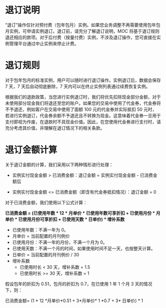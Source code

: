 # 退订说明

“退订”操作仅针对预付费（包年包月）实例。如果您业务调整不再需要使用包年包月实例，可申请实例退订。退订前，请充分了解退订说明，MOC 将基于退订规则退还相应的款项。对于后付费（按量付费）实例，不涉及退订操作，您可直接在实例管理平台通过中止实例来停止计费。

# 退订规则

对于包年包月的标准实例，用户可以随时进行退订操作。实例退订后，数据会保存 7 天，7 天后自动彻底删除，7 天内可以在终止实例列表通过续费恢复实例。

根据我们的退款政策，当您进行实例退订时，我们将优先扣除现金部分金额，对于未使用部分现金我们将退还至您的账户。如果您的交易中使用了代金券，代金券将不予退还，例如客户在交易中使用了面额 100 元的代金券并实际抵扣 50 元时，若进行实例退订，代金券余额不予退还且不转换为现金。这意味着代金券一旦用于支付即视为作废，在退款时不具现金价值。因此，在您使用代金券进行支付时，请充分考虑其价值，并理解在退订情况下的相关条款。

# 退订金额计算

关于退订金额的计算，我们采用以下两种情形进行处理：

- 实例实付现金金额 > 已消费金额：退订金额 = 实例实付现金金额 - 已消费金额后

- 实例实付现金金额 <= 已消费金额（即含有代金券抵扣情况）：退订金额 = 0

对于已消费金额，我们使用以下公式计算：

**已消费金额 = (已使用年数 * 12 * 月单价 * 已使用年数可享折扣 + 已使用月份 * 月单价  * 已使用月份可享折扣 + 已使用天数 * 日单价) * 增补系数**

- 已使用年数：不满一年为 0。
- 月单价 = 当前配置的月刊例价
- 已使用月份：不满一年的月份，不满一个月为 0。
- 已使用天数：不满一个月的时间，如果使用时间不足一天，也按整天计算。
- 日单价 = 当前配置的月刊例价 / 30
- 增补系数
    - 已使用时长 < 30 天，增补系数 = 1.5
    - 已使用时长 >= 30 天，增补系数 = 1

假设包年的折扣为 0.51，包月的折扣为 0.7，在已使用 1 年 1 个月 3 天的情况下，则：

已消费金额= (1 \* 12 \*月单价\*0.51 + 3\*月单价\* 1 *0.7 + 3\* 日单价) \* 1
